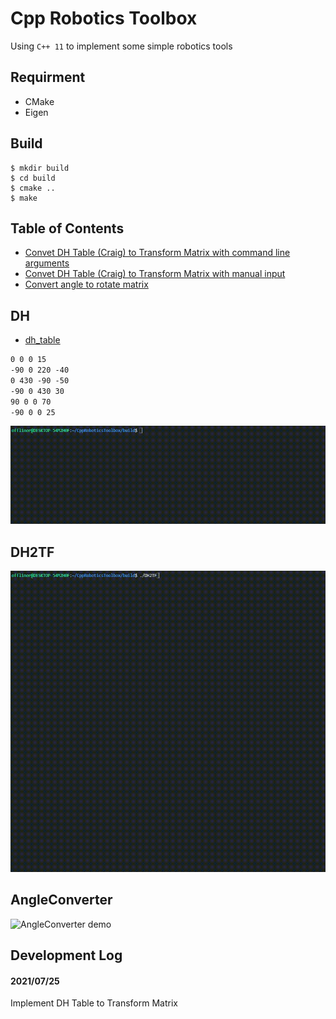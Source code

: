 # Cpp Robotics Toolbox
Using `C++ 11` to implement some simple robotics tools

## Requirment
* CMake
* Eigen

## Build
```shell
$ mkdir build
$ cd build
$ cmake ..
$ make
```

## Table of Contents
* [Convet DH Table (Craig) to Transform Matrix with command line arguments](#dh)
* [Convet DH Table (Craig) to Transform Matrix with manual input](#dh2tf) 
* [Convert angle to rotate matrix](#angleconverter)

## DH
* [dh_table](data/dh_table.txt)
```txt
0 0 0 15
-90 0 220 -40
0 430 -90 -50
-90 0 430 30
90 0 0 70
-90 0 0 25
```
![DH demo](https://github.com/Offliners/CppRoboticsToolbox/blob/main/demo/DH_demo.gif)

## DH2TF
![DH2TF demo](https://github.com/Offliners/CppRoboticsToolbox/blob/main/demo/DH2TF_demo.gif)

## AngleConverter
![AngleConverter demo]()

## Development Log
#### 2021/07/25 
Implement DH Table to Transform Matrix

